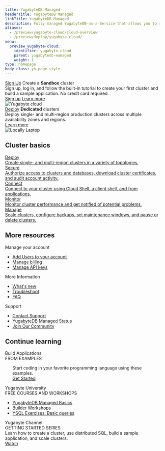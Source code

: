 ```yaml
---
title: YugabyteDB Managed
headerTitle: YugabyteDB Managed
linkTitle: YugabyteDB Managed
description: Fully managed YugabyteDB-as-a-Service that allows you to run YugabyteDB clusters on Google Cloud Platform (GCP) and Amazon Web Services (AWS).
aliases:
  - /preview/yugabyte-cloud/cloud-overview
  - /preview/deploy/yugabyte-cloud/
menu:
  preview_yugabyte-cloud:
    identifier: yugabyte-cloud
    parent: yugabytedb-managed
    weight: 1
type: homepage
body_class: yb-page-style
---
```


<div class="row cloud-laptop">
  <div class="col-12 col-md-12 col-lg-6">
    <div class="border two-side">
      <div class="body">
        <div class="box-top">
          <a class="button-style purple" target="_blank" href="https://cloud.yugabyte.com/signup"><span>Sign Up</span></a>
          <span>Create a <strong>Sandbox</strong> cluster</span>
        </div>
        <div class="body-content">Sign up, log in, and follow the built-in tutorial to create your first cluster and build a sample application. No credit card required.</div>
        <a class="text-link" target="_blank" href="https://cloud.yugabyte.com/signup" title="Sign Up">Sign up</a>
        <a class="text-link" href="../quick-start-yugabytedb-managed/" title="Learn more">Learn more</a>
      </div>
      <div class="image">
        <img class="icon" src="/images/homepage/yugabyte-in-cloud.png" title="Yugabyte cloud" aria-hidden="true">
      </div>
    </div>
  </div>
  <div class="col-12 col-md-12 col-lg-6">
    <div class="border two-side">
      <div class="body">
        <div class="box-top">
          <a class="button-style orange" href="cloud-basics/"><span>Deploy</span></a>
          <span><strong>Dedicated</strong> clusters</span>
        </div>
        <div class="body-content">Deploy single- and multi-region production clusters across multiple availability zones and regions.</div>
        <a class="text-link" href="cloud-basics/" title="Learn more">Learn more</a>
      </div>
      <div class="image">
        <img class="icon" src="/images/homepage/locally-laptop.png" title="Locally Laptop" aria-hidden="true">
      </div>
    </div>
  </div>

</div>

<div class="three-box-row">
  <div class="row">
    <h2 class="col-12">Cluster basics</h2>
    <div class="col-12 col-md-6 col-lg-4">
      <a href="cloud-basics/" title="Deploy">
        <div class="box border">
          <div class="other-content">
            <div class="heading">Deploy</div>
            <div class="detail-copy">Create single- and multi-region clusters in a variety of topologies.</div>
          </div>
        </div>
      </a>
    </div>
    <div class="col-12 col-md-6 col-lg-4">
      <a href="cloud-secure-clusters/" title="Secure">
        <div class="box border">
          <div class="other-content">
            <div class="heading">Secure</div>
            <div class="detail-copy">Authorize access to clusters and databases, download cluster certificates, and audit account activity.</div>
          </div>
        </div>
      </a>
    </div>
    <div class="col-12 col-md-6 col-lg-4">
      <a href="cloud-connect/" title="Connect">
        <div class="box border">
          <div class="other-content">
            <div class="heading">Connect</div>
            <div class="detail-copy">Connect to your cluster using Cloud Shell, a client shell, and from applications.</div>
          </div>
        </div>
      </a>
    </div>
    <div class="col-12 col-md-6 col-lg-4">
      <a href="cloud-monitor/" title="Monitor">
        <div class="box border">
          <div class="other-content">
            <div class="heading">Monitor</div>
            <div class="detail-copy">Monitor cluster performance and get notified of potential problems.</div>
          </div>
        </div>
      </a>
    </div>
    <div class="col-12 col-md-6 col-lg-4">
      <a href="cloud-clusters/" title="Manage">
        <div class="box border">
          <div class="other-content">
            <div class="heading">Manage</div>
            <div class="detail-copy">Scale clusters, configure backups, set maintenance windows, and pause or delete clusters.</div>
          </div>
        </div>
      </a>
    </div>
  </div>
</div>
<div class="three-box-row">
  <div class="row">
    <h2 class="col-12">More resources</h2>
    <div class="col-12 col-md-6 col-lg-4">
      <div class="box border">
        <div class="other-content">
          <div class="heading">Manage your account</div>
          <ul>
            <li><a class="text-link" href="cloud-admin/manage-access/" title="Add Users">Add Users to your account</a></li>
            <li><a class="text-link" href="cloud-admin/cloud-billing-profile/" title="Manage Billing">Manage billing</a></li>
            <li><a class="text-link" href="cloud-admin/cloud-admin-apikeys/" title="Manage API keys">Manage API keys</a></li>
          </ul>
        </div>
      </div>
    </div>
    <div class="col-12 col-md-6 col-lg-4">
      <div class="box border">
        <div class="other-content">
          <div class="heading">More Information</div>
          <ul>
            <li><a class="text-link" href="release-notes/" title="Whats new">What's new</a></li>
            <li><a class="text-link" href="cloud-troubleshoot/" title="Troubleshoot">Troubleshoot</a></li>
            <li><a class="text-link" href="../faq/yugabytedb-managed-faq/" title="FAQ">FAQ</a></li>
          </ul>
        </div>
      </div>
    </div>
    <div class="col-12 col-md-6 col-lg-4">
      <div class="box border">
        <div class="other-content">
          <div class="heading">Support</div>
          <ul>
            <li><a class="text-link" target="_blank" href="https://support.yugabyte.com/hc/en-us/requests/new?ticket_form_id=360003113431" title="Contact Support">Contact Support</a></li>
            <li><a class="text-link" target="_blank" href="https://status.yugabyte.cloud/" title="YugabyteDB Managed Status">YugabyteDB Managed Status</a></li>
            <li><a class="text-link" target="_blank" href="https://communityinviter.com/apps/yugabyte-db/register" title="Join Our Community">Join Our Community</a></li>
          </ul>
        </div>
      </div>
    </div>
  </div>
</div>
<div class="three-box-row">
  <div class="row">
    <h2 class="col-12">Continue learning</h2>
    <div class="col-12 col-md-6 col-lg-4">
      <div class="box border">
        <div class="other-content">
          <div class="heading">Build Applications</div>
          <div class="tag-line">FROM EXAMPLES</div>
          <ul>
          <div class="detail-copy">Start coding in your favorite programming language using these examples.</div>
          <a class="text-link" href="../develop/build-apps/" title="Get Started">Get Started</a>
          </ul>
        </div>
      </div>
    </div>
    <div class="col-12 col-md-6 col-lg-4">
      <div class="box border">
        <div class="other-content">
          <div class="heading">Yugabyte University</div>
          <div class="tag-line">FREE COURSES AND WORKSHOPS</div>
          <ul>
            <li><a class="text-link" target="_blank" href="https://university.yugabyte.com/courses/yugabytedb-managed-basics" title="Course 1" target="_blank" rel="noopener">YugabyteDB Managed Basics</a></li>
            <li><a class="text-link" target="_blank" href="https://university.yugabyte.com/collections/builder-workshop" title="Course 2" target="_blank" rel="noopener">Builder Workshops</a></li>
            <li><a class="text-link" target="_blank" href="https://university.yugabyte.com/courses/ysql-exercises-simple-queries" title="Course 3" target="_blank" rel="noopener">YSQL Exercises: Basic queries</a></li>
          </ul>
        </div>
      </div>
    </div>
    <div class="col-12 col-md-6 col-lg-4">
      <div class="box border">
        <div class="other-content">
          <div class="heading">Yugabyte Channel</div>
          <div class="tag-line">GETTING STARTED SERIES</div>
          <div class="detail-copy">Learn how to create a cluster, use distributed SQL, build a sample application, and scale clusters.</div>
          <a class="text-link" target="_blank" href="https://www.youtube.com/playlist?list=PL8Z3vt4qJTkJqisBVRDi6GAy8rhVo1xjc" title="Watch">Watch</a>
        </div>
      </div>
    </div>
  </div>
</div>